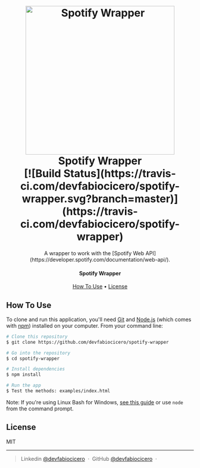 
<h1 align="center">
  <br>
  <a href="http://linkedin.com/devfabiocicero"><img src="" alt="Spotify Wrapper" width="400"></a>
  <br>
  Spotify Wrapper
  <br>
  [![Build Status](https://travis-ci.com/devfabiocicero/spotify-wrapper.svg?branch=master)](https://travis-ci.com/devfabiocicero/spotify-wrapper)
</h1>
<p align="center">
A wrapper to work with the [Spotify Web API]
(https://developer.spotify.com/documentation/web-api/).
</p>

<h4 align="center">Spotify Wrapper</h4>

<p align="center">
  <a href="#how-to-use">How To Use</a> •
  <a href="#license">License</a>
</p>

## How To Use

To clone and run this application, you'll need [Git](https://git-scm.com) and [Node.js](https://nodejs.org/en/download/) (which comes with [npm](http://npmjs.com)) installed on your computer. From your command line:

```bash
# Clone this repository
$ git clone https://github.com/devfabiocicero/spotify-wrapper

# Go into the repository
$ cd spotify-wrapper

# Install dependencies
$ npm install

# Run the app
$ Test the methods: examples/index.html
```

Note: If you're using Linux Bash for Windows, [see this guide](https://www.howtogeek.com/261575/how-to-run-graphical-linux-desktop-applications-from-windows-10s-bash-shell/) or use `node` from the command prompt.

## License

MIT

---

> Linkedin [@devfabiocicero](http://linkedin.com/devfabiocicero) &nbsp;&middot;&nbsp;
> GitHub [@devfabiocicero](https://github.com/devfabiocicero) &nbsp;&middot;&nbsp;
